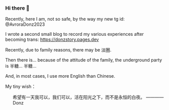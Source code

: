 ### Hi there 👋

Recently, here I am, not so safe, by the way my new tg id: @AvroraDonz2023

I wrote a second small blog to record my various experiences after becoming trans: https://donzstory.pages.dev

Recently, due to family reasons, there may be 淡圈.

Then there is... because of the attitude of the family, the underground party is 半糖... 半糖...

And, in most cases, I use more English than Chinese.

My tiny wish：
<ul> 希望有一天我可以，我们可以，活在阳光之下，而不是永恒的白夜。   ————Donz <ul/>

